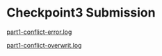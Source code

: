 # Checkpoint3 Submission

[part1-conflict-error.log](https://github.com/0245861155-myseneca/CSN400-Capstone/blob/main/checkpoint3/logs/part1-conflict-error.log "part1-conflict-error.log")

[part1-conflict-overwrit.log](https://github.com/0245861155-myseneca/CSN400-Capstone/blob/main/checkpoint3/logs/part1-conflict-overwrite.log "part1-conflict-overwrite.log")

